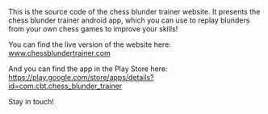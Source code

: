 This is the source code of the chess blunder trainer website. It presents the chess blunder trainer android app, which you can use to replay blunders from your own chess games to improve your skills! 

You can find the live version of the website here: www.chessblundertrainer.com

And you can find the app in the Play Store here: https://play.google.com/store/apps/details?id=com.cbt.chess_blunder_trainer

Stay in touch!
